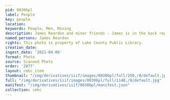 ```yaml
---
pid: 00306pl
label: People
key: people
location: 
keywords: People, Men, Mining
description: James Reardon and miner friends - James is in the back row far right.
named_persons: James Reardon
rights: This photo is property of Lake County Public Library.
creation_date: 
ingest_date: '2021-04-06'
format: Photo
source: Scanned Photo
order: '2877'
layout: cmhc_item
thumbnail: "/img/derivatives/iiif/images/00306pl/full/250,/0/default.jpg"
full: "/img/derivatives/iiif/images/00306pl/full/1140,/0/default.jpg"
manifest: "/img/derivatives/iiif/00306pl/manifest.json"
collection: cmhc
---
```

